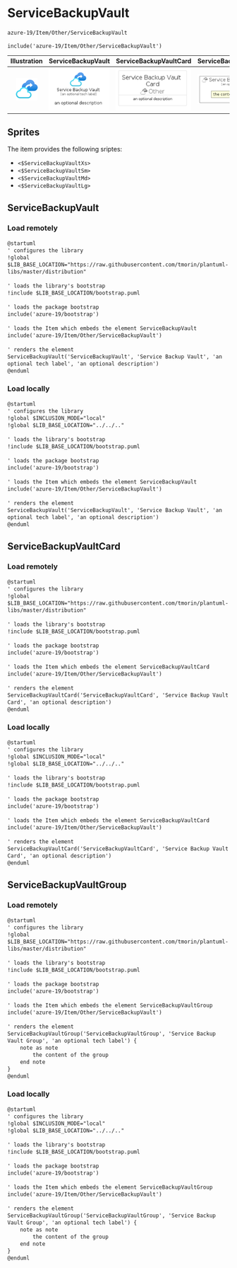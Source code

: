 # ServiceBackupVault


```text
azure-19/Item/Other/ServiceBackupVault
```

```text
include('azure-19/Item/Other/ServiceBackupVault')
```



| Illustration | ServiceBackupVault | ServiceBackupVaultCard | ServiceBackupVaultGroup |
| :---: | :---: | :---: | :---: |
| ![illustration for Illustration](../../../azure-19/Item/Other/ServiceBackupVault.png) | ![illustration for ServiceBackupVault](../../../azure-19/Item/Other/ServiceBackupVault.Local.png) | ![illustration for ServiceBackupVaultCard](../../../azure-19/Item/Other/ServiceBackupVaultCard.Local.png) | ![illustration for ServiceBackupVaultGroup](../../../azure-19/Item/Other/ServiceBackupVaultGroup.Local.png) |



## Sprites
The item provides the following sriptes:

- `<$ServiceBackupVaultXs>`
- `<$ServiceBackupVaultSm>`
- `<$ServiceBackupVaultMd>`
- `<$ServiceBackupVaultLg>`





## ServiceBackupVault

### Load remotely
```plantuml
@startuml
' configures the library
!global $LIB_BASE_LOCATION="https://raw.githubusercontent.com/tmorin/plantuml-libs/master/distribution"

' loads the library's bootstrap
!include $LIB_BASE_LOCATION/bootstrap.puml

' loads the package bootstrap
include('azure-19/bootstrap')

' loads the Item which embeds the element ServiceBackupVault
include('azure-19/Item/Other/ServiceBackupVault')

' renders the element
ServiceBackupVault('ServiceBackupVault', 'Service Backup Vault', 'an optional tech label', 'an optional description')
@enduml
```

### Load locally
```plantuml
@startuml
' configures the library
!global $INCLUSION_MODE="local"
!global $LIB_BASE_LOCATION="../../.."

' loads the library's bootstrap
!include $LIB_BASE_LOCATION/bootstrap.puml

' loads the package bootstrap
include('azure-19/bootstrap')

' loads the Item which embeds the element ServiceBackupVault
include('azure-19/Item/Other/ServiceBackupVault')

' renders the element
ServiceBackupVault('ServiceBackupVault', 'Service Backup Vault', 'an optional tech label', 'an optional description')
@enduml
```

## ServiceBackupVaultCard

### Load remotely
```plantuml
@startuml
' configures the library
!global $LIB_BASE_LOCATION="https://raw.githubusercontent.com/tmorin/plantuml-libs/master/distribution"

' loads the library's bootstrap
!include $LIB_BASE_LOCATION/bootstrap.puml

' loads the package bootstrap
include('azure-19/bootstrap')

' loads the Item which embeds the element ServiceBackupVaultCard
include('azure-19/Item/Other/ServiceBackupVault')

' renders the element
ServiceBackupVaultCard('ServiceBackupVaultCard', 'Service Backup Vault Card', 'an optional description')
@enduml
```

### Load locally
```plantuml
@startuml
' configures the library
!global $INCLUSION_MODE="local"
!global $LIB_BASE_LOCATION="../../.."

' loads the library's bootstrap
!include $LIB_BASE_LOCATION/bootstrap.puml

' loads the package bootstrap
include('azure-19/bootstrap')

' loads the Item which embeds the element ServiceBackupVaultCard
include('azure-19/Item/Other/ServiceBackupVault')

' renders the element
ServiceBackupVaultCard('ServiceBackupVaultCard', 'Service Backup Vault Card', 'an optional description')
@enduml
```

## ServiceBackupVaultGroup

### Load remotely
```plantuml
@startuml
' configures the library
!global $LIB_BASE_LOCATION="https://raw.githubusercontent.com/tmorin/plantuml-libs/master/distribution"

' loads the library's bootstrap
!include $LIB_BASE_LOCATION/bootstrap.puml

' loads the package bootstrap
include('azure-19/bootstrap')

' loads the Item which embeds the element ServiceBackupVaultGroup
include('azure-19/Item/Other/ServiceBackupVault')

' renders the element
ServiceBackupVaultGroup('ServiceBackupVaultGroup', 'Service Backup Vault Group', 'an optional tech label') {
    note as note
        the content of the group
    end note
}
@enduml
```

### Load locally
```plantuml
@startuml
' configures the library
!global $INCLUSION_MODE="local"
!global $LIB_BASE_LOCATION="../../.."

' loads the library's bootstrap
!include $LIB_BASE_LOCATION/bootstrap.puml

' loads the package bootstrap
include('azure-19/bootstrap')

' loads the Item which embeds the element ServiceBackupVaultGroup
include('azure-19/Item/Other/ServiceBackupVault')

' renders the element
ServiceBackupVaultGroup('ServiceBackupVaultGroup', 'Service Backup Vault Group', 'an optional tech label') {
    note as note
        the content of the group
    end note
}
@enduml
```

